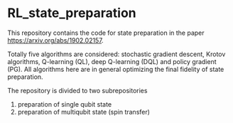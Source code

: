 # RL_state_preparation

This repository contains the code for state preparation in the paper https://arxiv.org/abs/1902.02157.

Totally five algorithms are considered: stochastic gradient descent, Krotov algorithms, Q-learning (QL), deep Q-learning (DQL) and policy gradient (PG). All algorithms here are in general optimizing the final fidelity of state preparation.

The repository is divided to two subrepositories
1. preparation of single qubit state
2. preparation of multiqubit state (spin transfer)






